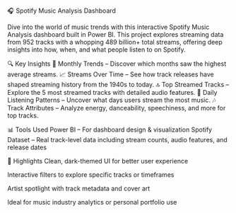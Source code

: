 🎧 Spotify Music Analysis Dashboard

Dive into the world of music trends with this interactive Spotify Music Analysis dashboard built in Power BI. This project explores streaming data from 952 tracks with a whopping 489 billion+ total streams, offering deep insights into how, when, and what people listen to on Spotify.


🔍 Key Insights
📅 Monthly Trends – Discover which months saw the highest average streams.
📈 Streams Over Time – See how track releases have shaped streaming history from the 1940s to today.
🔝 Top Streamed Tracks – Explore the 5 most streamed tracks with detailed audio features.
📆 Daily Listening Patterns – Uncover what days users stream the most music.
🎶 Track Attributes – Analyze energy, danceability, speechiness, and more for top tracks.

📊 Tools Used
Power BI – For dashboard design & visualization
Spotify Dataset – Real track-level data including stream counts, audio features, and release dates

🚀 Highlights
Clean, dark-themed UI for better user experience

Interactive filters to explore specific tracks or timeframes

Artist spotlight with track metadata and cover art

Ideal for music industry analytics or personal portfolio use
